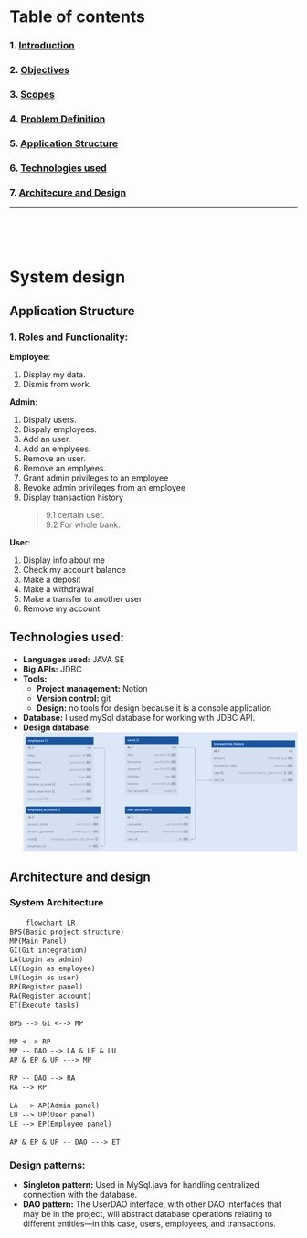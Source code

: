 # Table of contents
### 1. [Introduction](../project-report.md#1-introduction)
### 2. [Objectives](../project-report.md#objectives)
### 3. [Scopes](../project-report.md#scope)
### 4. [Problem Definition](./problem-definition.md)
### 5. [Application Structure](./system-design.md#application-structure)
### 6. [Technologies used](./system-design.md#technologies-used)
### 7. [Architecure and Design](./system-design.md#architecture-and-design)  
---------------------------------
<br><br><br>

# System design

## Application Structure

### 1. **Roles and Functionality**:

 **Employee**:

 1. Display my data.
 2. Dismis from work.

**Admin**:

1. Dispaly users.
2. Dispaly employees.
3. Add an user.
4. Add an emplyees.
5. Remove an user.
6. Remove an emplyees.
7. Grant admin privileges to an employee
8. Revoke admin privileges from an employee
9. Display transaction history
   >9.1 certain user.  
   >9.2 For whole bank.


**User**:
1. Display info about me
2. Check my account balance
3. Make a deposit
4. Make a withdrawal
5. Make a transfer to another user
6. Remove my account



## Technologies used:
* **Languages used:** JAVA SE
* **Big APIs:** JDBC 
* **Tools:**
    - **Project management:** Notion
    - **Version control:** git
    - **Design:** no tools for design because it is a console application
* **Database:** I used mySql database for working with JDBC API.
* **Design database:**
    !["Database Entity-Relationship Diagram (ERD)"](../img/ERD.png)
    
## Architecture and design
### **System Architecture**

```mermaid
    flowchart LR
BPS(Basic project structure)
MP(Main Panel)
GI(Git integration)
LA(Login as admin)
LE(Login as employee)
LU(Login as user)
RP(Register panel)
RA(Register account)
ET(Execute tasks)

BPS --> GI <--> MP

MP <--> RP
MP -- DAO --> LA & LE & LU
AP & EP & UP ---> MP

RP -- DAO --> RA
RA --> RP
   
LA --> AP(Admin panel)
LU --> UP(User panel)
LE --> EP(Employee panel)

AP & EP & UP -- DAO ---> ET
```

### Design patterns:
* __Singleton pattern:__ Used in MySql.java for handling centralized connection with the database.
* __DAO pattern:__ The UserDAO interface, with other DAO interfaces that may be in the project, will abstract database operations relating to different entities—in this case, users, employees, and transactions.
